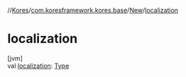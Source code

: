 //[Kores](../../../index.md)/[com.koresframework.kores.base](../index.md)/[New](index.md)/[localization](localization.md)

# localization

[jvm]\
val [localization](localization.md): [Type](https://docs.oracle.com/javase/8/docs/api/java/lang/reflect/Type.html)

